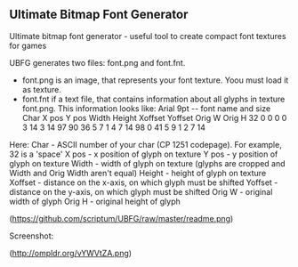 Ultimate Bitmap Font Generator
------------------------------

Ultimate bitmap font generator - useful tool to create compact font textures for games

UBFG generates two files: font.png and font.fnt. 
- font.png is an image, that represents your font texture. Yoou must load it as texture.
- font.fnt if a text file, that contains information about all glyphs in texture font.png. This information looks like:
	Arial 9pt -- font name and size
	Char	X pos	Y pos	Width	Height	Xoffset	Yoffset Orig W	Orig H
	32	0	0	0	0	3	14	3	14
	97	90	36	5	7	1	4	7	14
	98	0	41	5	9	1	2	7	14

Here:
Char - ASCII number of your char (CP 1251 codepage). For example, 32 is a 'space'
X pos - x position of glyph on texture
Y pos - y position of glyph on texture
Width - width of glyph on texture (glyphs are cropped and Width and Orig Width aren't equal)
Height - height of glyph on texture
Xoffset - distance on the x-axis, on which glyph must be shifted
Yoffset - distance on the y-axis, on which glyph must be shifted
Orig W - original width of glyph
Orig H - original height of glyph

(https://github.com/scriptum/UBFG/raw/master/readme.png)

Screenshot:

(http://ompldr.org/vYWVtZA.png)
